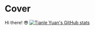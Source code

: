 # Cover
Hi there! 😎
[![Tianle Yuan's GitHub stats](https://github-readme-stats.vercel.app/api?username=yuantianle&show_icons=true&theme=radical&bg_color=DEG,COLOR1,COLOR2,COLOR3...COLOR10)](http://yuantianle.com)

